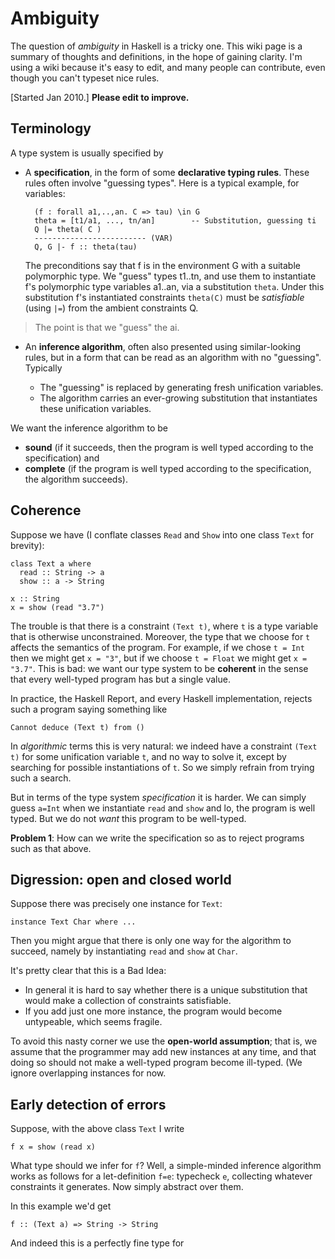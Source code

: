 # Ambiguity


The question of *ambiguity* in Haskell is a tricky one.  This wiki page is a summary of thoughts and definitions, in the hope of gaining clarity.  I'm using a wiki because it's easy to edit, and many people can contribute, even though you can't typeset nice rules.  


\[Started Jan 2010.\]  **Please edit to improve.**

## Terminology


A type system is usually specified by

- A **specification**, in the form of some **declarative typing rules**.  These rules often involve "guessing types".  Here is a typical example, for variables:

  ```wiki
    (f : forall a1,..,an. C => tau) \in G
    theta = [t1/a1, ..., tn/an]        -- Substitution, guessing ti
    Q |= theta( C )
    ------------------------- (VAR)
    Q, G |- f :: theta(tau)
  ```

  The preconditions say that f is in the environment G with a suitable polymorphic type.
  We "guess" types t1..tn, and use them to instantiate f's polymorphic type variables 
  a1..an, via a substitution `theta`.  Under this substitution f's instantiated constraints
  `theta(C)` must be *satisfiable* (using `|=`) from the ambient constraints Q.

>
>
> The point is that we "guess" the ai.
>
>

- An **inference algorithm**, often also presented using similar-looking rules, but in a form that can be read as an algorithm with no "guessing".  Typically 

  - The "guessing" is replaced by generating fresh unification variables. 
  - The algorithm carries an ever-growing substitution that instantiates these unification variables.


We want the inference algorithm to be 

- **sound** (if it succeeds, then the program is well typed according to the specification) and 
- **complete** (if the program is well typed according to the specification, the algorithm succeeds).

## Coherence


Suppose we have (I conflate classes `Read` and `Show` into one class `Text` for brevity):

```wiki
class Text a where
  read :: String -> a
  show :: a -> String

x :: String
x = show (read "3.7")
```


The trouble is that there is a constraint `(Text t)`, where `t` is a type variable that is otherwise unconstrained.  Moreover, the type that we choose for `t` affects the semantics of the program.  For example, if we chose `t = Int` then we might get `x = "3"`, but if we choose `t = Float` we might get `x = "3.7"`.  This is bad: we want our type system to be **coherent** in the sense that every well-typed program has but a single value.


In practice, the Haskell Report, and every Haskell implementation, rejects such a program saying something like

```wiki
Cannot deduce (Text t) from ()
```


In *algorithmic* terms this is very natural: we indeed have a constraint `(Text t)` for some unification variable `t`, and no way to solve it, except by searching for possible instantiations of `t`. So we simply refrain from trying such a search.


But in terms of the type system *specification* it is harder.  We can simply guess `a=Int` when we instantiate `read` and `show` and lo, the program is well typed.  But we do not *want* this program to be well-typed.

**Problem 1**: How can we write the specification so as to reject programs such as that above. 

## Digression: open and closed world


Suppose there was precisely one instance for `Text`:

```wiki
instance Text Char where ...
```


Then you might argue that there is only one way for the algorithm to succeed, namely by instantiating `read` and `show` at `Char`.


It's pretty clear that this is a Bad Idea:

- In general it is hard to say whether there is a unique substitution that would make a collection of constraints satisfiable.
- If you add just one more instance, the program would become untypeable, which seems fragile.


To avoid this nasty corner we use the **open-world assumption**; that is, we assume that the programmer may add new instances at any time, and that doing so should not make a well-typed program become ill-typed.  (We ignore overlapping instances for now.

## Early detection of errors


Suppose, with the above class `Text` I write

```wiki
f x = show (read x)
```


What type should we infer for `f`?  Well, a simple-minded inference algorithm works as follows for a let-definition `f=e`: typecheck `e`, collecting whatever constraints it generates.  Now simply abstract over them.  


In this example we'd get

```wiki
f :: (Text a) => String -> String
```


And indeed this is a perfectly fine type for 
